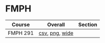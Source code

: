 # FMPH

| Course | Overall | Section |
| ------ | ------- | ------- |
| FMPH 291 | [csv](https://github.com/UCSD-Historical-Enrollment-Data/2024Fall/blob/main/overall/FMPH%20291.csv), [png](https://raw.githubusercontent.com/UCSD-Historical-Enrollment-Data/2024Fall/main/plot_overall/FMPH%20291.png), [wide](https://raw.githubusercontent.com/UCSD-Historical-Enrollment-Data/2024Fall/main/plot_overall_wide/FMPH%20291.png) |  |
